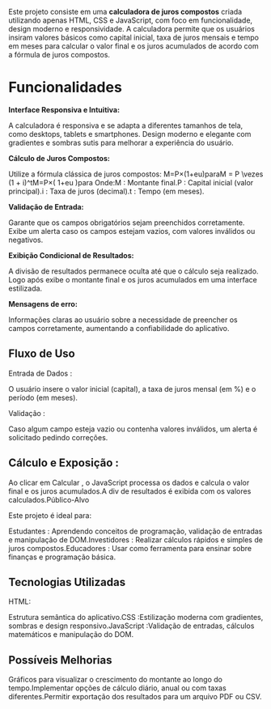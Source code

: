 Este projeto consiste em uma **calculadora de juros compostos** criada utilizando apenas HTML, CSS e JavaScript, com foco em funcionalidade, design moderno e responsividade. A calculadora permite que os usuários insiram valores básicos como capital inicial, taxa de juros mensais e tempo em meses para calcular o valor final e os juros acumulados de acordo com a fórmula de juros compostos.

# Funcionalidades

**Interface Responsiva e Intuitiva:**

A calculadora é responsiva e se adapta a diferentes tamanhos de tela, como desktops, tablets e smartphones. Design moderno e elegante com gradientes e sombras sutis para melhorar a experiência do usuário.

**Cálculo de Juros Compostos:**

Utilize a fórmula clássica de juros compostos: M=P×(1+eu)paraM = P \vezes (1 + i)^tM=P×( 1+eu )para Onde:M : Montante final.P : Capital inicial (valor principal).i : Taxa de juros (decimal).t : Tempo (em meses).

**Validação de Entrada:**

Garante que os campos obrigatórios sejam preenchidos corretamente. Exibe um alerta caso os campos estejam vazios, com valores inválidos ou negativos.

**Exibição Condicional de Resultados:**

A divisão de resultados permanece oculta até que o cálculo seja realizado. Logo após exibe o montante final e os juros acumulados em uma interface estilizada.

**Mensagens de erro:**

Informações claras ao usuário sobre a necessidade de preencher os campos corretamente, aumentando a confiabilidade do aplicativo.

## Fluxo de Uso

Entrada de Dados :

O usuário insere o valor inicial (capital), a taxa de juros mensal (em %) e o período (em meses).

Validação :

Caso algum campo esteja vazio ou contenha valores inválidos, um alerta é solicitado pedindo correções.

## Cálculo e Exposição :

Ao clicar em Calcular , o JavaScript processa os dados e calcula o valor final e os juros acumulados.A div de resultados é exibida com os valores calculados.Público-Alvo

Este projeto é ideal para:

Estudantes : Aprendendo conceitos de programação, validação de entradas e manipulação de DOM.Investidores : Realizar cálculos rápidos e simples de juros compostos.Educadores : Usar como ferramenta para ensinar sobre finanças e programação básica.

## Tecnologias Utilizadas

HTML:

Estrutura semântica do aplicativo.CSS :Estilização moderna com gradientes, sombras e design responsivo.JavaScript :Validação de entradas, cálculos matemáticos e manipulação do DOM.

## Possíveis Melhorias

Gráficos para visualizar o crescimento do montante ao longo do tempo.Implementar opções de cálculo diário, anual ou com taxas diferentes.Permitir exportação dos resultados para um arquivo PDF ou CSV.
